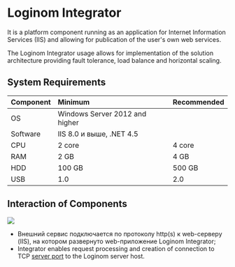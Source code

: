 # Loginom Integrator

It is a platform component running as an application for Internet Information Services (IIS) and allowing for publication of the user's own web services.

The Loginom Integrator usage allows for implementation of the solution architecture providing fault tolerance, load balance and horizontal scaling.

## System Requirements

| Component | Minimum | Recommended |
|:--------- |:-------------|:------------- |
| OS | Windows Server 2012 and higher | |
| Software | IIS 8.0 и выше, .NET 4.5 | |
| CPU | 2 core | 4 core |
| RAM | 2 GB | 4 GB |
| HDD | 100 GB | 500 GB |
| USB | 1.0 | 2.0 |

## Interaction of Components

![](../images/service.svg)

* Внешний сервис подключается по протоколу http(s) к web-серверу (IIS), на котором развернуто web-приложение Loginom Integrator;
* Integrator enables request processing and creation of connection to TCP [server port](../server/setup.md#parametry-loginom-server) to the Loginom server host.